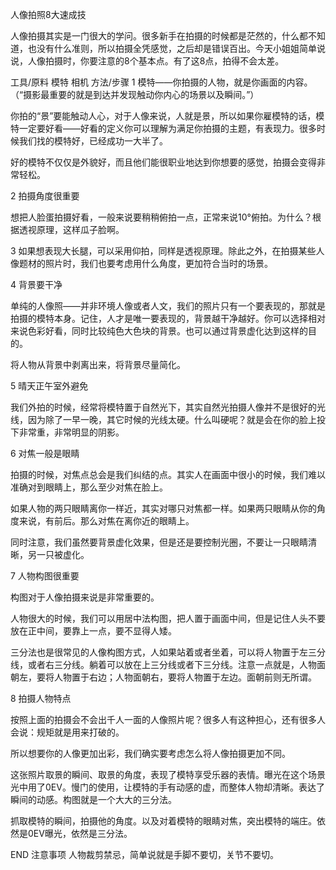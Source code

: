 人像拍照8大速成技


人像拍摄其实是一门很大的学问。很多新手在拍摄的时候都是茫然的，什么都不知道，也没有什么准则，所以拍摄全凭感觉，之后却是错误百出。今天小姐姐简单说说，人像拍摄时，你要注意的8个基本点。有了这8点，拍得不会太差。


工具/原料
模特
相机
方法/步骤
1
模特——你拍摄的人物，就是你画面的内容。（“摄影最重要的就是到达并发现触动你内心的场景以及瞬间。”）

你拍的“景”要能触动人心，对于人像来说，人就是景，所以如果你雇模特的话，模特一定要好看——好看的定义你可以理解为满足你拍摄的主题，有表现力。很多时候我们找的模特好，已经成功一大半了。

好的模特不仅仅是外貌好，而且他们能很职业地达到你想要的感觉，拍摄会变得非常轻松。


2
拍摄角度很重要

想把人脸蛋拍摄好看，一般来说要稍稍俯拍一点，正常来说10°俯拍。为什么？根据透视原理，这样瓜子脸啊。


3
如果想表现大长腿，可以采用仰拍，同样是透视原理。除此之外，在拍摄某些人像题材的照片时，我们也要考虑用什么角度，更加符合当时的场景。


4
背景要干净

单纯的人像照——并非环境人像或者人文，我们的照片只有一个要表现的，那就是拍摄的模特本身。记住，人才是唯一要表现的，背景越干净越好。你可以选择相对来说色彩好看，同时比较纯色大色块的背景。也可以通过背景虚化达到这样的目的。

将人物从背景中剥离出来，将背景尽量简化。


5
晴天正午室外避免

我们外拍的时候，经常将模特置于自然光下，其实自然光拍摄人像并不是很好的光线，因为除了一早一晚，其它时候的光线太硬。什么叫硬呢？就是会在你的脸上投下非常重，非常明显的阴影。


6
对焦一般是眼睛

拍摄的时候，对焦点总会是我们纠结的点。其实人在画面中很小的时候，我们难以准确对到眼睛上，那么至少对焦在脸上。

如果人物的两只眼睛离你一样近，其实对哪只对焦都一样。如果两只眼睛从你的角度来说，有前后。那么对焦在离你近的眼睛上。

同时注意，我们虽然要背景虚化效果，但是还是要控制光圈，不要让一只眼睛清晰，另一只被虚化。



7
人物构图很重要

构图对于人像拍摄来说是非常重要的。

人物很大的时候，我们可以用居中法构图，把人置于画面中间，但是记住人头不要放在正中间，要靠上一点，要不显得人矮。

三分法也是很常见的人像构图方式，人如果站着或者坐着，可以将人物置于左三分线，或者右三分线。躺着可以放在上三分线或者下三分线。注意一点就是，人物面朝左，要将人物置于右边；人物面朝右，要将人物置于左边。面朝前则无所谓。



8
拍摄人物特点

按照上面的拍摄会不会出千人一面的人像照片呢？很多人有这种担心，还有很多人会说：规矩就是用来打破的。

所以想要你的人像更加出彩，我们确实要考虑怎么将人像拍摄更加不同。

这张照片取景的瞬间、取景的角度，表现了模特享受乐器的表情。曝光在这个场景光中用了0EV。慢门的使用，让模特的手有动感的虚，而整体人物却清晰。表达了瞬间的动感。构图就是一个大大的三分法。

抓取模特的瞬间，拍摄他的角度。以及对着模特的眼睛对焦，突出模特的端庄。依然是0EV曝光，依然是三分法。



END
注意事项
人物裁剪禁忌，简单说就是手脚不要切，关节不要切。

